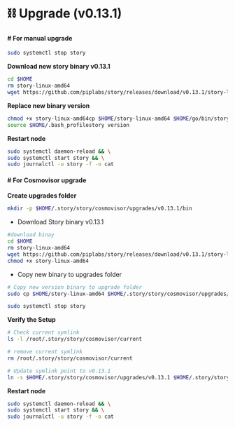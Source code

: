 # ⛓️ Upgrade (v0.13.1)

#### # For manual upgrade <a href="#for-manual-upgrade" id="for-manual-upgrade"></a>

```bash
sudo systemctl stop story
```

**Download new story binary v0.13.1**

```bash
cd $HOME
rm story-linux-amd64
wget https://github.com/piplabs/story/releases/download/v0.13.1/story-linux-amd64
```

**Replace new binary version**

```bash
chmod +x story-linux-amd64cp $HOME/story-linux-amd64 $HOME/go/bin/story
source $HOME/.bash_profilestory version
```

**Restart node**

```bash
sudo systemctl daemon-reload && \
sudo systemctl start story && \
sudo journalctl -u story -f -o cat
```

#### # For Cosmovisor upgrade <a href="#for-cosmovisor-upgrade" id="for-cosmovisor-upgrade"></a>

**Create upgrades folder**

```bash
mkdir -p $HOME/.story/story/cosmovisor/upgrades/v0.13.1/bin
```

* Download Story binary v0.13.1

```bash
#download binay
cd $HOME
rm story-linux-amd64
wget https://github.com/piplabs/story/releases/download/v0.13.1/story-linux-amd64
chmod +x story-linux-amd64
```

* Copy new binary to upgrades folder

```bash
# Copy new version binary to upgrade folder
sudo cp $HOME/story-linux-amd64 $HOME/.story/story/cosmovisor/upgrades/v0.13.1/bin/story
```

```bash
sudo systemctl stop story
```

**Verify the Setup**

```bash
# Check current symlink
ls -l /root/.story/story/cosmovisor/current
```

```bash
# remove current symlink
rm /root/.story/story/cosmovisor/current
```

```bash
# Update symlink point to v0.13.1
ln -s $HOME/.story/story/cosmovisor/upgrades/v0.13.1 $HOME/.story/story/cosmovisor/current
```

**Restart node**

```bash
sudo systemctl daemon-reload && \
sudo systemctl start story && \
sudo journalctl -u story -f -o cat
```
